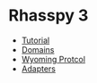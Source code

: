 # Rhasspy 3

* [Tutorial](tutorial.md)
* [Domains](domains.md)
* [Wyoming Protcol](wyoming.md)
* [Adapters](adapters.md)
